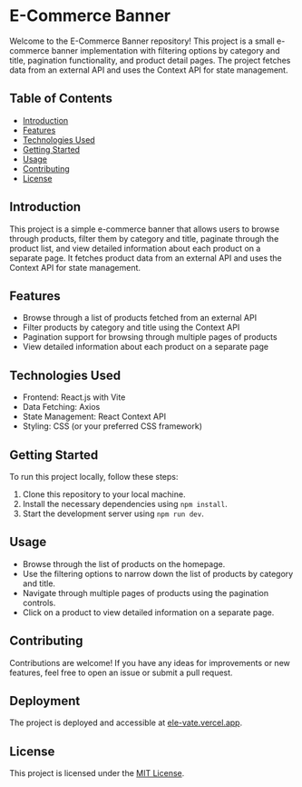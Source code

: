 # E-Commerce Banner

Welcome to the E-Commerce Banner repository! This project is a small e-commerce banner implementation with filtering options by category and title, pagination functionality, and product detail pages. The project fetches data from an external API and uses the Context API for state management.

## Table of Contents

- [Introduction](#introduction)
- [Features](#features)
- [Technologies Used](#technologies-used)
- [Getting Started](#getting-started)
- [Usage](#usage)
- [Contributing](#contributing)
- [License](#license)

## Introduction

This project is a simple e-commerce banner that allows users to browse through products, filter them by category and title, paginate through the product list, and view detailed information about each product on a separate page. It fetches product data from an external API and uses the Context API for state management.

## Features

- Browse through a list of products fetched from an external API
- Filter products by category and title using the Context API
- Pagination support for browsing through multiple pages of products
- View detailed information about each product on a separate page

## Technologies Used

- Frontend: React.js with Vite
- Data Fetching: Axios
- State Management: React Context API
- Styling: CSS (or your preferred CSS framework)


## Getting Started

To run this project locally, follow these steps:

1. Clone this repository to your local machine.
2. Install the necessary dependencies using `npm install`.
3. Start the development server using `npm run dev`.


## Usage

- Browse through the list of products on the homepage.
- Use the filtering options to narrow down the list of products by category and title.
- Navigate through multiple pages of products using the pagination controls.
- Click on a product to view detailed information on a separate page.

## Contributing

Contributions are welcome! If you have any ideas for improvements or new features, feel free to open an issue or submit a pull request. 

## Deployment

The project is deployed and accessible at [ele-vate.vercel.app](https://ele-vate.vercel.app).
## License

This project is licensed under the [MIT License](LICENSE).
